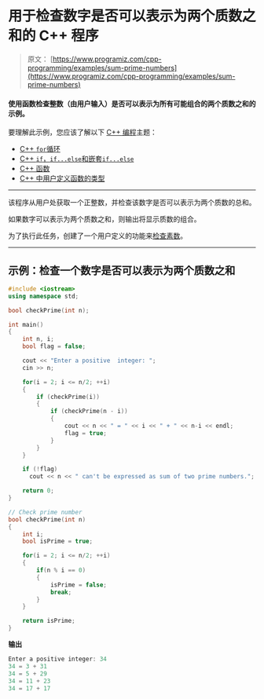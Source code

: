 # 用于检查数字是否可以表示为两个质数之和的 C++ 程序

> 原文： [https://www.programiz.com/cpp-programming/examples/sum-prime-numbers](https://www.programiz.com/cpp-programming/examples/sum-prime-numbers)

#### 使用函数检查整数（由用户输入）是否可以表示为所有可能组合的两个质数之和的示例。

要理解此示例，您应该了解以下 [C++ 编程](/cpp-programming "C++ tutorial")主题：

*   [C++ `for`循环](/cpp-programming/for-loop) 
*   [C++ `if`，`if...else`和嵌套`if...else`](/cpp-programming/if-else)
*   [C++ 函数](/cpp-programming/function)
*   [C++ 中用户定义函数的类型](/cpp-programming/user-defined-function-types)

* * *

该程序从用户处获取一个正整数，并检查该数字是否可以表示为两个质数的总和。

如果数字可以表示为两个质数之和，则输出将显示质数的组合。

为了执行此任务，创建了一个用户定义的功能来[检查素数](/cpp-programming/examples/prime-number "Check Prime Number in C++ Programming")。

* * *

## 示例：检查一个数字是否可以表示为两个质数之和

```cpp
#include <iostream>
using namespace std;

bool checkPrime(int n);

int main()
{
    int n, i;
    bool flag = false;

    cout << "Enter a positive  integer: ";
    cin >> n;

    for(i = 2; i <= n/2; ++i)
    {
        if (checkPrime(i))
        {
            if (checkPrime(n - i))
            {
                cout << n << " = " << i << " + " << n-i << endl;
                flag = true;
            }
        }
    }

    if (!flag)
      cout << n << " can't be expressed as sum of two prime numbers.";

    return 0;
}

// Check prime number
bool checkPrime(int n)
{
    int i;
    bool isPrime = true;

    for(i = 2; i <= n/2; ++i)
    {
        if(n % i == 0)
        {
            isPrime = false;
            break;
        }
    }

    return isPrime;
} 
```

**输出**

```cpp
Enter a positive integer: 34
34 = 3 + 31
34 = 5 + 29
34 = 11 + 23
34 = 17 + 17 
```